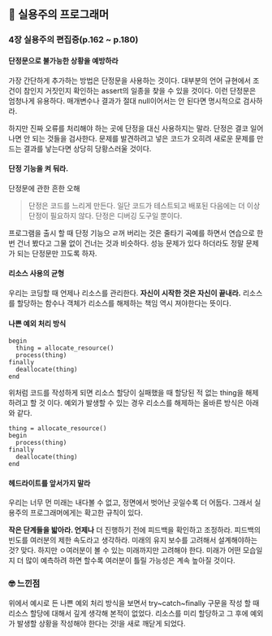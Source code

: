 ## 📘 실용주의 프로그래머

### 4장 실용주의 편집증(p.162 ~ p.180)

#### 단정문으로 불가능한 상황을 예방하라

가장 간단하게 추가하는 방법은 단정문을 사용하는 것이다. 대부분의 언어 규현에서 조건이 참인지 거짓인지 확인하는 assert의 일종을 찾을 수 있을 것이다. 이런 단정문은 엄청나게 유용하다. 매개변수나 결과가 절대 null이어서는 안 된다면 명시적으로 검사하라.

하지만 진짜 오류를 처리해야 하는 곳에 단정을 대신 사용하지는 말라. 단정은 결코 일어나면 안 되는 것들을 검사한다.
문제를 발견하려고 넣은 코드가 오히려 새로운 문제를 만드는 결과를 낳는다면 상당히 당황스러울 것이다.

#### 단정 기능을 켜 둬라.

단정문에 관한 흔한 오해

> 단정은 코드를 느리게 만든다. 일단 코드가 테스트되고 배포된 다음에는 더 이상 단정이 필요하지 않다. 단정은 디버깅 도구일 뿐이다.

프로그램을 출시 할 때 단정 기능으 ㄹ꺼 버리는 것은 줄타기 곡예를 하면서 연습으로 한 번 건너 봤다고 그물 없이 건너는 것과 비슷하다. 성능 문제가 있다 하더라도 정말 문제가 되는 단정문만 끄도록 하자.

#### 리소스 사용의 균형

우리는 코딩할 때 언제나 리소스를 관리한다. **자신이 시작한 것은 자신이 끝내라.** 리소스를 할당하는 함수나 객체가 리소스를 해제하는 책임 역시 져야한다는 뜻이다.

#### 나쁜 예외 처리 방식

```
begin
  thing = allocate_resource()
  process(thing)
finally
  deallocate(thing)
end
```

위처럼 코드를 작성하게 되면 리소스 할당이 실패했을 때 할당된 적 없는 thing을 해제하려고 할 것 이다.
예외가 발생할 수 있는 경우 리소스를 해제하는 올바른 방식은 아래와 같다.

```
thing = allocate_resource()
begin
  process(thing)
finally
  deallocate(thing)
end
```

#### 헤드라이트를 앞서가지 말라

우리는 너무 먼 미래는 내다볼 수 없고, 정면에서 벗어난 곳일수록 더 어둡다. 그래서 실용주의 프로그래머에게는 확고한 규칙이 있다.

**작은 단계들을 밟아라. 언제나** 더 진행하기 전에 피드백을 확인하고 조정하라. 피드백의 빈도를 여러분의 제한 속도라고 생각하라.
미래의 유지 보수를 고려해서 설계해야하는 것? 맞다. 하지만 ㅇ여러분이 볼 수 있는 미래까지만 고려해야 한다. 미래가 어떤 모습일지 더 많이 예측하려 하면 할수록 여러분이 틀릴 가능성은 계속 높아질 것이다.

### 🤓 느낀점

위에서 예시로 든 나쁜 예외 처리 방식을 보면서 try~catch~finally 구문을 작성 할 때 리소스 할당에 대해서 깊게 생각해 본적이 없었다. 리소스를 미리 할당하고 그 후에 예외가 발생할 상황을 작성해야 한다는 것!을 새로 깨닫게 되었다.
